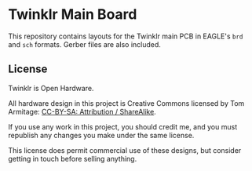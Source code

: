 # Twinklr Main Board

This repository contains layouts for the Twinklr main PCB in EAGLE's `brd` and `sch` formats. Gerber files are also included.

## License  

Twinklr is Open Hardware.

All hardware design in this project is Creative Commons licensed by Tom Armitage: [CC-BY-SA: Attribution / ShareAlike](http://creativecommons.org/licenses/by-sa/4.0/).

If you use any work in this project, you should credit me, and you must republish any changes you make under the same license.   

This license does permit commercial use of these designs, but consider getting in touch before selling anything.  
 